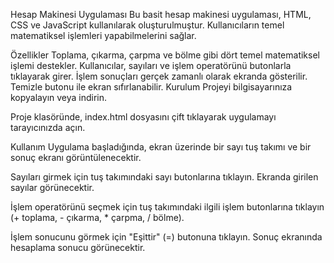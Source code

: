 Hesap Makinesi Uygulaması
Bu basit hesap makinesi uygulaması, HTML, CSS ve JavaScript kullanılarak oluşturulmuştur. Kullanıcıların temel matematiksel işlemleri yapabilmelerini sağlar.

Özellikler
Toplama, çıkarma, çarpma ve bölme gibi dört temel matematiksel işlemi destekler.
Kullanıcılar, sayıları ve işlem operatörünü butonlarla tıklayarak girer.
İşlem sonuçları gerçek zamanlı olarak ekranda gösterilir.
Temizle butonu ile ekran sıfırlanabilir.
Kurulum
Projeyi bilgisayarınıza kopyalayın veya indirin.

Proje klasöründe, index.html dosyasını çift tıklayarak uygulamayı tarayıcınızda açın.

Kullanım
Uygulama başladığında, ekran üzerinde bir sayı tuş takımı ve bir sonuç ekranı görüntülenecektir.

Sayıları girmek için tuş takımındaki sayı butonlarına tıklayın. Ekranda girilen sayılar görünecektir.

İşlem operatörünü seçmek için tuş takımındaki ilgili işlem butonlarına tıklayın (+ toplama, - çıkarma, * çarpma, / bölme).

İşlem sonucunu görmek için "Eşittir" (=) butonuna tıklayın. Sonuç ekranında hesaplama sonucu görünecektir.

